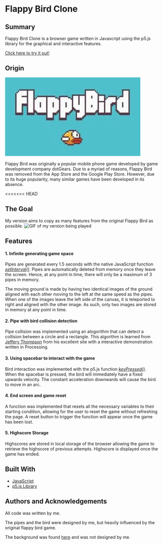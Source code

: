 # Flappy Bird Clone

## Summary
Flappy Bird Clone is a browser game written in Javascript using the p5.js library for the graphical and interactive features.

[Click here to try it out!](https://joelchanzhiyang.github.io/FlappyBirdClone/)

## Origin
![Image of Flappy Bird logo](./assets/README_assets/flappy-bird.jpg)

Flappy Bird was originally a popular mobile phone game developed by game development company dotGears. Due to a myriad of reasons, Flappy Bird was removed from the App Store and the Google Play Store. However, due to its huge popularity, many similar games have been developed in its absence. 

<<<<<<< HEAD
## The Goal

My version aims to copy as many features from the original Flappy Bird as possible. 
![GIF of my version being played](./assets/README_assets/demonstration_gif.gif)

## Features

#### 1. Infinite generating game space

Pipes are generated every 1.5 seconds with the native JavaScript function [*setInterval()*](https://javascript.info/settimeout-setinterval). Pipes are automatically deleted from memory once they leave the screen. Hence, at any point in time, there will only be a maximum of 3 pipes in memory.

The moving ground is made by having two identical images of the ground aligned with each other moving to the left at the same speed as the pipes. When one of the images leave the left side of the canvas, it is teleported to right and aligned with the other image. As such, only two images are stored in memory at any point in time. 

#### 2. Pipe with bird collision detection

Pipe collision was implemented using an alogorithm that can detect a collision between a circle and a rectangle. This algorithm is learned from [Jeffery Thompson](http://www.jeffreythompson.org/collision-detection/circle-rect.php) from his excellent site with a interactive demonstration written in Processing.

#### 3. Using spacebar to interact with the game

Bird interaction was implemented with the p5.js function [*keyPressed()*](https://p5js.org/reference/#/p5/keyPressed). When the spacebar is pressed, the bird will immediately have a fixed upwards velocity. The constant acceleration downwards will cause the bird to move in an arc.

#### 4. End screen and game reset

A function was implemented that resets all the necessary variables to their starting condition, allowing for the user to reset the game without refreshing the page. A reset button to trigger the function will appear once the game has been lost. 

#### 5. Highscore Storage

Highscores are stored in local storage of the browser allowing the game to retrieve the highscore of previous attempts. Highscore is displayed once the game has ended. 

## Built With
* [JavaScript](https://www.javascript.com/)
* [p5.js Library](https://p5js.org/)

## Authors and Acknowledgements

All code was written by me. 

The pipes and the bird were designed by me, but heavily influenced by the original flappy bird game. 

The background was found [here](https://www.pinterest.com/pin/303430093618641114/) and was not designed by me.